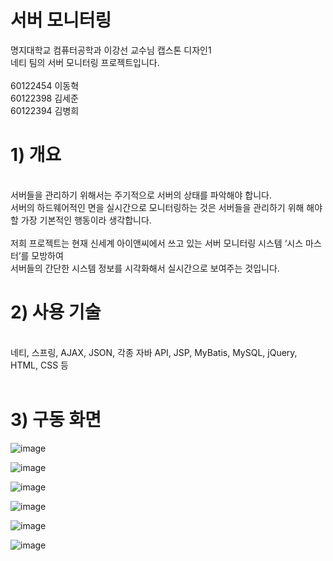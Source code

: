 # 서버 모니터링

명지대학교 컴퓨터공학과 이강선 교수님 캡스톤 디자인1
<br>
네티 팀의 서버 모니터링 프로젝트입니다.
<br>
<br>
60122454 이동혁
<br>
60122398 김세준
<br>
60122394 김병희
<br>

# 1) 개요
<br>
서버들을 관리하기 위해서는 주기적으로 서버의 상태를 파악해야 합니다.
<br>
서버의 하드웨어적인 면을 실시간으로 모니터링하는 것은 서버들을 관리하기 위해 해야할 가장 기본적인 행동이라 생각합니다.
<br>
<br>
저희 프로젝트는 현재 신세계 아이앤씨에서 쓰고 있는 서버 모니터링 시스템 ‘시스 마스터’를 모방하여
<br>
서버들의 간단한 시스템 정보를 시각화해서 실시간으로 보여주는 것입니다.

# 2) 사용 기술
<br>
네티, 스프링, AJAX, JSON, 각종 자바 API, JSP, MyBatis, MySQL, jQuery, HTML, CSS 등
<br>
<br>

# 3) 구동 화면
![image](https://cloud.githubusercontent.com/assets/15026049/26786685/5eacee0e-4a42-11e7-903d-ca44a2b83952.png)

![image](https://cloud.githubusercontent.com/assets/15026049/26786218/d17b01ca-4a40-11e7-9976-15b68b931e63.png)

![image](https://cloud.githubusercontent.com/assets/15026049/26786234/e372e1b8-4a40-11e7-9a11-8a3c9bb5ff6d.png)

![image](https://cloud.githubusercontent.com/assets/15026049/26786241/e6569c12-4a40-11e7-8f42-194bfae172e0.png)

![image](https://cloud.githubusercontent.com/assets/15026049/26786251/ec1ab08e-4a40-11e7-9700-c0d60bf7665b.png)

![image](https://cloud.githubusercontent.com/assets/15026049/26812132/de749e02-4ab0-11e7-8382-bfef58743540.png)
